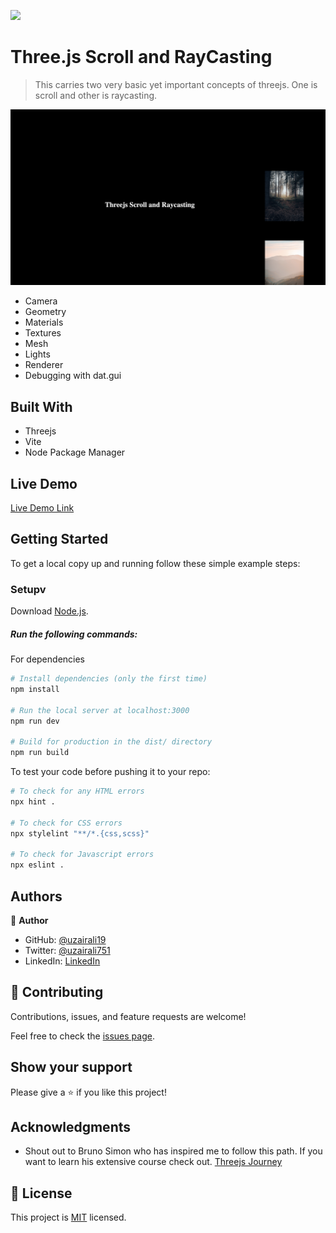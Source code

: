 ![](https://img.shields.io/badge/Microverse-blueviolet)

# Three.js Scroll and RayCasting

> This carries two very basic yet important concepts of threejs. One is scroll and other is raycasting.

![screenshot](./screenshot.png)

- Camera
- Geometry
- Materials
- Textures
- Mesh
- Lights
- Renderer
- Debugging with dat.gui

## Built With

- Threejs
- Vite
- Node Package Manager

## Live Demo

[Live Demo Link](https://scroll-threejs.vercel.app)

## Getting Started

To get a local copy up and running follow these simple example steps:

### Setupv

Download [Node.js](https://nodejs.org/en/download/).

##### Run the following commands:

For dependencies

```bash
# Install dependencies (only the first time)
npm install

# Run the local server at localhost:3000
npm run dev

# Build for production in the dist/ directory
npm run build
```

To test your code before pushing it to your repo:

```bash
# To check for any HTML errors
npx hint .

# To check for CSS errors
npx stylelint "**/*.{css,scss}"

# To check for Javascript errors
npx eslint .
```

## Authors

👤 **Author**

- GitHub: [@uzairali19](https://github.com/uzairali19)
- Twitter: [@uzairali751](https://twitter.com/Uzairali751)
- LinkedIn: [LinkedIn](https://www.linkedin.com/in/uzairali19/)

## 🤝 Contributing

Contributions, issues, and feature requests are welcome!

Feel free to check the [issues page](https://github.com/uzairali19/scroll-threejs/issues/).

## Show your support

Please give a ⭐️ if you like this project!

## Acknowledgments

- Shout out to Bruno Simon who has inspired me to follow this path. If you want to learn his extensive course check out. [Threejs Journey](https://threejs-journey.xyz/)

## 📝 License

This project is [MIT](./MIT.md) licensed.
